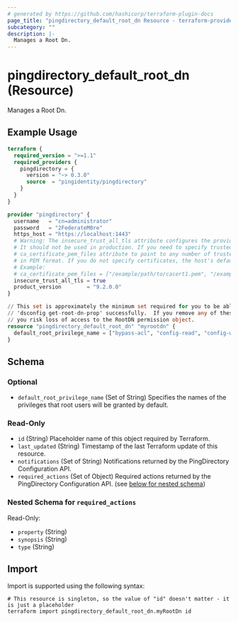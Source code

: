 ```yaml
---
# generated by https://github.com/hashicorp/terraform-plugin-docs
page_title: "pingdirectory_default_root_dn Resource - terraform-provider-pingdirectory"
subcategory: ""
description: |-
  Manages a Root Dn.
---
```


# pingdirectory_default_root_dn (Resource)

Manages a Root Dn.

## Example Usage

```terraform
terraform {
  required_version = ">=1.1"
  required_providers {
    pingdirectory = {
      version = "~> 0.3.0"
      source  = "pingidentity/pingdirectory"
    }
  }
}

provider "pingdirectory" {
  username   = "cn=administrator"
  password   = "2FederateM0re"
  https_host = "https://localhost:1443"
  # Warning: The insecure_trust_all_tls attribute configures the provider to trust any certificate presented by the PingDirectory server.
  # It should not be used in production. If you need to specify trusted CA certificates, use the
  # ca_certificate_pem_files attribute to point to any number of trusted CA certificate files
  # in PEM format. If you do not specify certificates, the host's default root CA set will be used.
  # Example:
  # ca_certificate_pem_files = ["/example/path/to/cacert1.pem", "/example/path/to/cacert2.pem"]
  insecure_trust_all_tls = true
  product_version        = "9.2.0.0"
}

// This set is approximately the minimum set required for you to be able to run
// 'dsconfig get-root-dn-prop' successfully.  If you remove any of these permissions, 
// you risk loss of access to the RootDN permission object.
resource "pingdirectory_default_root_dn" "myrootdn" {
  default_root_privilege_name = ["bypass-acl", "config-read", "config-write", "modify-acl", "privilege-change", "use-admin-session"]
}
```

<!-- schema generated by tfplugindocs -->
## Schema

### Optional

- `default_root_privilege_name` (Set of String) Specifies the names of the privileges that root users will be granted by default.

### Read-Only

- `id` (String) Placeholder name of this object required by Terraform.
- `last_updated` (String) Timestamp of the last Terraform update of this resource.
- `notifications` (Set of String) Notifications returned by the PingDirectory Configuration API.
- `required_actions` (Set of Object) Required actions returned by the PingDirectory Configuration API. (see [below for nested schema](#nestedatt--required_actions))

<a id="nestedatt--required_actions"></a>
### Nested Schema for `required_actions`

Read-Only:

- `property` (String)
- `synopsis` (String)
- `type` (String)

## Import

Import is supported using the following syntax:

```shell
# This resource is singleton, so the value of "id" doesn't matter - it is just a placeholder
terraform import pingdirectory_default_root_dn.myRootDn id
```
